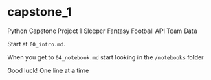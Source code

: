 # capstone_1
Python Capstone Project 1 Sleeper Fantasy Football API Team Data


Start at `00_intro.md`.


When you get to `04_notebook.md` start looking in the `/notebooks` folder


Good luck! One line at a time
